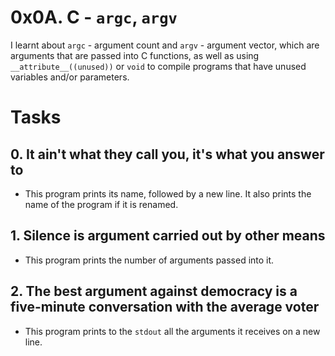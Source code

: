 # 0x0A. C - `argc`, `argv`

I learnt about `argc` - argument count and `argv` - argument vector, which are arguments that are passed into C functions, as well as using `__attribute__((unused))` or `void` to compile programs that have unused variables and/or parameters.

# Tasks
## 0. It ain't what they call you, it's what you answer to
- This program prints its name, followed by a new line. It also prints the name of the program if it is renamed.

## 1. Silence is argument carried out by other means
- This program prints the number of arguments passed into it.

## 2. The best argument against democracy is a five-minute conversation with the average voter
- This program prints to the `stdout` all the arguments it receives on a new line.
